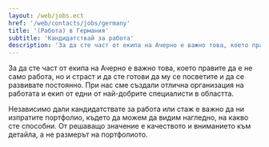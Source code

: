 ```yaml
---
layout: /web/jobs.ect
href: '/web/contacts/jobs/germany'
title: '(Работа) в Германия'
subtitle: 'Кандидатствай за работа'
description: 'За да сте част от екипа на Ачерно е важно това, което правите да е не само работа, но и страст и да сте готови да му се посветите и да се развивате постоянно. При нас сме създали отлична организация на работата и екип от едни от най-добрите специалисти в областта.'
---
```

За да сте част от екипа на Ачерно е важно това, което правите да е не само работа, но и страст и да сте готови да му се посветите и да се развивате постоянно. При нас сме създали отлична организация на работата и екип от едни от най-добрите специалисти в областта.

Независимо дали кандидатствате за работа или стаж е важно да ни изпратите портфолио, където да можем да видим нагледно, на какво сте способни. От решаващо значение е качеството и вниманието към детайла, а не размерът на портфолиото.